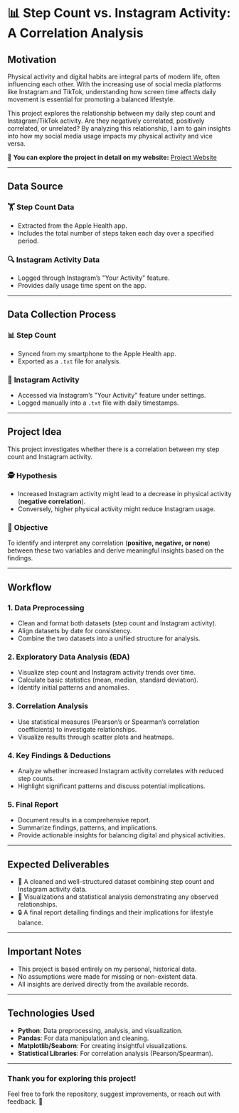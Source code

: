 # 📊 Step Count vs. Instagram Activity: A Correlation Analysis

## **Motivation**
Physical activity and digital habits are integral parts of modern life, often influencing each other. With the increasing use of social media platforms like Instagram and TikTok, understanding how screen time affects daily movement is essential for promoting a balanced lifestyle.

This project explores the relationship between my daily step count and Instagram/TikTok activity. Are they negatively correlated, positively correlated, or unrelated? By analyzing this relationship, I aim to gain insights into how my social media usage impacts my physical activity and vice versa.

🔗 **You can explore the project in detail on my website:** [Project Website](https://umutkeremzengin.github.io/DSA210_PROJECT/)

---

## **Data Source**

### 🏋️ **Step Count Data**
- Extracted from the Apple Health app.
- Includes the total number of steps taken each day over a specified period.

### 🔍 **Instagram Activity Data**
- Logged through Instagram’s "Your Activity" feature.
- Provides daily usage time spent on the app.

---

## **Data Collection Process**

### 📊 **Step Count**
- Synced from my smartphone to the Apple Health app.
- Exported as a `.txt` file for analysis.

### 🔰 **Instagram Activity**
- Accessed via Instagram’s "Your Activity" feature under settings.
- Logged manually into a `.txt` file with daily timestamps.

---

## **Project Idea**

This project investigates whether there is a correlation between my step count and Instagram activity.

### 🕵️ **Hypothesis**
- Increased Instagram activity might lead to a decrease in physical activity (**negative correlation**).
- Conversely, higher physical activity might reduce Instagram usage.

### 🎯 **Objective**
To identify and interpret any correlation (**positive, negative, or none**) between these two variables and derive meaningful insights based on the findings.

---

## **Workflow**

### **1. Data Preprocessing**
- Clean and format both datasets (step count and Instagram activity).
- Align datasets by date for consistency.
- Combine the two datasets into a unified structure for analysis.

### **2. Exploratory Data Analysis (EDA)**
- Visualize step count and Instagram activity trends over time.
- Calculate basic statistics (mean, median, standard deviation).
- Identify initial patterns and anomalies.

### **3. Correlation Analysis**
- Use statistical measures (Pearson’s or Spearman’s correlation coefficients) to investigate relationships.
- Visualize results through scatter plots and heatmaps.

### **4. Key Findings & Deductions**
- Analyze whether increased Instagram activity correlates with reduced step counts.
- Highlight significant patterns and discuss potential implications.

### **5. Final Report**
- Document results in a comprehensive report.
- Summarize findings, patterns, and implications.
- Provide actionable insights for balancing digital and physical activities.

---

## **Expected Deliverables**

- 📄 A cleaned and well-structured dataset combining step count and Instagram activity data.
- 🔦 Visualizations and statistical analysis demonstrating any observed relationships.
- 🔒 A final report detailing findings and their implications for lifestyle balance.

---

## **Important Notes**

- This project is based entirely on my personal, historical data.
- No assumptions were made for missing or non-existent data.
- All insights are derived directly from the available records.

---

## **Technologies Used**

- **Python**: Data preprocessing, analysis, and visualization.
- **Pandas**: For data manipulation and cleaning.
- **Matplotlib/Seaborn**: For creating insightful visualizations.
- **Statistical Libraries**: For correlation analysis (Pearson/Spearman).

---

### Thank you for exploring this project! 
Feel free to fork the repository, suggest improvements, or reach out with feedback. 🚀
